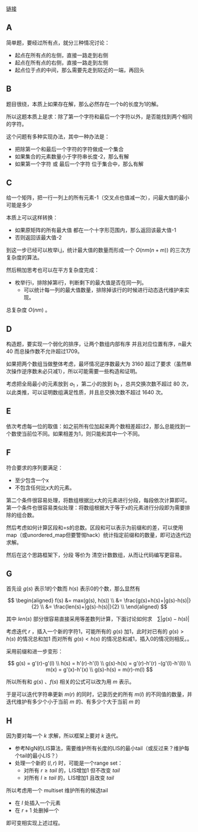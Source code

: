 [链接](https://codeforces.com/contest/2121)

## A

简单题，要经过所有点，就分三种情况讨论：

* 起点在所有点的左侧，直接一路走到右侧
* 起点在所有点的右侧，直接一路走到左侧
* 起点位于点的中间，那么需要先走到较近的一端，再回头

## B

题目很绕，本质上如果存在解，那么必然存在一个b的长度为1的解。

所以这题本质上是求：除了第一个字符和最后一个字符以外，是否能找到两个相同的字符。

这个问题有多种实现办法，其中一种办法是：

* 把除第一个和最后一个字符的字符做成一个集合
* 如果集合的元素数量小于字符串长度-2，那么有解
* 如果第一个字符 或 最后一个字符 位于集合中，那么有解

## C

给一个矩阵，把一行一列上的所有元素-1（交叉点也值减一次），问最大值的最小可能是多少

本质上可以这样转换：

* 如果原矩阵的所有最大值 都在一个十字形范围内，那么返回该最大值-1
* 否则返回该最大值-2

到这一步已经可以枚举i,j，统计最大值的数量而形成一个 $O(nm(n+m))$ 的三次方复杂度的算法。

然后稍加思考也可以在平方复杂度完成：

* 枚举行i，排除掉第i行，判断剩下的最大值是否在同一列。
    * 可以统计每一列的最大值数量，排除掉该行的时候进行动态迭代维护来实现。

总复杂度 $O(nm)$ 。

## D

构造题，要实现一个弱化的排序，让两个数组内部有序 并且对应位置有序，n最大40 而总操作数不允许超过1709。

如果把两个数组当做整体考虑，最坏情况逆序数最大为 3160 超过了要求（虽然单次操作逆序数未必只减1），所以可能需要一些构造和证明。

考虑把全局最小的元素放到 $a_1$ ，第二小的放到 $b_1$ ，总共交换次数不超过 $80$ 次，以此类推，可以证明数组满足性质，并且总交换次数不超过 $1640$ 次。

## E

依次考虑每一位的取值：如之前所有位加起来两个数相差超过2，那么总能找到一个数使当前位不同。如果相差为1，则只能和其中一个不同。

## F

符合要求的序列要满足：

* 至少包含一个x
* 不包含任何比x大的元素。

第二个条件很容易处理，将数组根据比x大的元素进行分段，每段依次计算即可。
第一个条件也很容易类似处理：将数组根据大于等于x的元素进行分段即为需要排除的组合数。

然后考虑如何计算区段和=s的总数。区段和可以表示为前缀和的差，可以使用map（或unordered_map但要警惕hack）统计指定前缀和的数量，即可边迭代边求解。

然后在这个思路框架下，分段 等价为 清空计数数组，从而让代码编写更容易。

## G

首先设 $g(s)$ 表示1的个数而 $h(s)$ 表示0的个数，那么显然有

$$
\begin{aligned}
f(s) &= max(g(s), h(s)) \\ 
&= \frac{g(s)+h(s)+|g(s)-h(s)|}{2} \\
&= \frac{len(s)+|g(s)-h(s)|}{2} \\
\end{aligned}
$$

其中 $len(s)$ 部分很容易直接采用等差数列计算，下面讨论如何求　$\sum|g(s)-h(s)|$ 

考虑迭代 $r$ ，插入一个新的字符1，可能所有的 $g(s)$ 加1，此时对已有的 $g(s)>h(s)$ 的情况总和加1 而对所有 $g(s)<h(s)$ 的情况总和减1，插入0的情况则相反。。

采用前缀和进一步变形：

$$
g(s) = g'(r)-g'(l) \\
h(s) = h'(r)-h'(l) \\
g(s)-h(s) = g'(r)-h'(r) -(g'(l)-h'(l)) \\
m(x) = g'(x)-h'(x) \\
g(s)-h(s) = m(r)-m(l)
$$

所以所有和 $g(s)$ 、$f(s)$ 相关的公式可以改为用 $m$ 表示。

于是可以迭代字符串更新 $m(r)$ 的同时，记录历史的所有 $m(l)$ 的不同值的数量，并迭代维护有多少个小于当前 $m$ 的、有多少个大于当前 $m$ 的

## H

因为要对每一个 $k$ 求解，所以框架上要对 $k$ 迭代。

* 参考NlgN的LIS算法，需要维护所有长度的LIS的最小tail（或反过来？维护每个tail的最小LIS？）
* 处理一个新的 $(l,r)$ 时，可能是一个range set：
    * 对所有 $r\ge tail$ 的，LIS增加1 但不改变 $tail$
    * 对所有 $l\ge tail$ 的，LIS增加1 且改变 $tail$

所以考虑用一个 multiset 维护所有的候选tail

* 在 $l$ 处插入一个元素
* 在 $r+1$ 处删掉一个

即可变相实现上述过程。